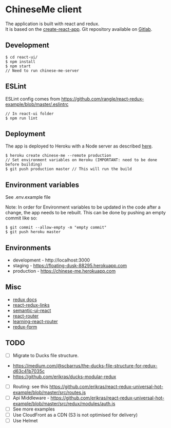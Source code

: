 # ChineseMe client
The application is built with react and redux.  
It is based on the [create-react-app](https://github.com/facebookincubator/create-react-app).
Git repository available on [Gitlab](https://gitlab.com/b00461197/chinese-me-client).

## Development
```
$ cd react-ui/
$ npm install
$ npm start
// Need to run chinese-me-server
```

## ESLint
ESLint config comes from https://github.com/rangle/react-redux-example/blob/master/.eslintrc
```
// In react-ui folder
$ npm run lint
```

## Deployment
The app is deployed to Heroku with a Node server as described [here](https://github.com/mars/heroku-cra-node).  

```
$ heroku create chinese-me --remote production
// Set environment variables on Heroku (IMPORTANT: need to be done before building)
$ git push production master // This will run the build
```

## Environment variables
See .env.example file

Note: In order for Environment variables to be updated in the code after a change,
the app needs to be rebuilt. This can be done by pushing an empty commit like so:

```
$ git commit --allow-empty -m "empty commit"
$ git push heroku master
```

## Environments
- development - http://localhost:3000
- staging - https://floating-dusk-88295.herokuapp.com
- production - https://chinese-me.herokuapp.com

## Misc
- [redux docs](http://redux.js.org)
- [react-redux-links](https://github.com/markerikson/react-redux-links)
- [semantic-ui-react](https://github.com/Semantic-Org/Semantic-UI-React)
- [react-router](https://reacttraining.com/react-router/web/guides/quick-start)
- [learning-react-router](https://css-tricks.com/learning-react-router/#article-header-id-9)
- [redux-form](http://redux-form.com/6.6.1/docs/GettingStarted.md)

## TODO
- [ ] Migrate to Ducks file structure.
- https://medium.com/@scbarrus/the-ducks-file-structure-for-redux-d63c41b7035c
- https://github.com/erikras/ducks-modular-redux
- [ ] Routing: see this https://github.com/erikras/react-redux-universal-hot-example/blob/master/src/routes.js
- [ ] Api Middleware - https://github.com/erikras/react-redux-universal-hot-example/blob/master/src/redux/modules/auth.js
- [ ] See more examples
- [ ] Use CloudFront as a CDN (S3 is not optimised for delivery)
- [ ] Use Helmet
